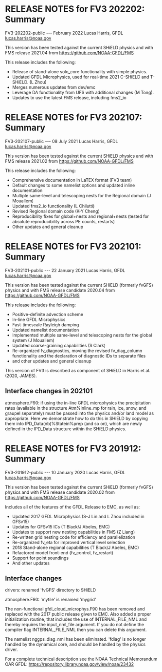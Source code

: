 # RELEASE NOTES for FV3 202202: Summary
FV3-202202-public --- February 2022
Lucas Harris, GFDL lucas.harris@noaa.gov

This version has been tested against the current SHiELD physics
and with FMS release 2021.04 from https://github.com/NOAA-GFDL/FMS

This release includes the following:
- Release of stand-alone solo_core functionality with simple physics. 
- Updated GFDL Microphysics, used for real-time 2021 C-SHiELD and T-SHiELD.  (L Zhou)
- Merges numerous updates from dev/emc
- Leverage DA functionality from UFS with additional changes (M Tong).
- Updates to use the latest FMS release, including fms2_io


# RELEASE NOTES for FV3 202107: Summary

FV3-202107-public --- 08 July 2021
Lucas Harris, GFDL lucas.harris@noaa.gov

This version has been tested against the current SHiELD physics
and with FMS release 2021.02 from https://github.com/NOAA-GFDL/FMS

This release includes the following:

- Comprehensive documentation in LaTEX format (FV3 team)
- Default changes to some namelist options and updated inline documentation
- Multiple same-level and telescoping nests for the Regional domain (J Mouallem)
- Updated fms2_io functionality (L Chilutti)
- Revised Regional domain code (K-Y Cheng)
- Reproducibility fixes for global+nests and regional+nests (tested for absolute reproducibility across PE counts, restarts)
- Other updates and general cleanup


# RELEASE NOTES for FV3 202101: Summary

FV3-202101-public --- 22 January 2021
Lucas Harris, GFDL <lucas.harris@noaa.gov>

This version has been tested against the current SHiELD (formerly fvGFS) physics
and with FMS release candidate 2020.04 from https://github.com/NOAA-GFDL/FMS

This release includes the following:

- Positive-definite advection scheme
- In-line GFDL Microphysics
- Fast-timescale Rayleigh damping
- Updated namelist documentation
- Implemented multiple same-level and telescoping nests for the global system (J Mouallem)
- Updated coarse-graining capabilities (S Clark)
- Re-organized fv_diagnostics, moving the revised fv_diag_column functionality and the declaration of diagnostic IDs to separate files
- and other updates and general cleanup

This version of FV3 is described as component of SHiELD in Harris et al. (2020, JAMES).

## Interface changes in 202101

atmosphere.F90: if using the in-line GFDL microphysics the precipitation rates (available in the structure Atm%inline_mp for rain, ice, snow, and graupel separately) must be passed into the physics and/or land model as appropriate. Here we demonstrate how to do this in SHiELD by copying them into IPD_Data(nb)%Statein%prep (and so on), which are newly defined in the IPD_Data structure within the SHiELD physics.


# RELEASE NOTES for FV3 201912: Summary

FV3-201912-public --- 10 January 2020
Lucas Harris, GFDL <lucas.harris@noaa.gov>

This version has been tested against the current SHiELD (formerly fvGFS) physics
and with FMS release candidate 2020.02 from https://github.com/NOAA-GFDL/FMS

Includes all of the features of the GFDL Release to EMC, as well as:

- Updated 2017 GFDL Microphysics (S-J Lin and L Zhou included in GFSv15)
- Updates for GFSv15 ICs (T Black/J Abeles, EMC)
- Updates to support new nesting capabilities in FMS (Z Liang)
- Re-written grid nesting code for efficiency and parallelization
- Re-organized fv_eta for improved vertical level selection
- 2018 Stand-alone regional capabilities (T Black/J Abeles, EMC)
- Refactored model front-end (fv_control, fv_restart)
- Support for point soundings
- And other updates

## Interface changes

drivers: renamed 'fvGFS' directory to SHiELD

atmosphere.F90: 'mytile' is renamed 'mygrid'

The non-functional gfdl_cloud_microphys.F90 has been removed and replaced with the 2017 public release given to EMC. Also added a proper initialization routine, that includes the use of INTERNAL_FILE_NML and thereby requires the input_nml_file argument. If you do not define the compiler flag INTERNAL_FILE_NML then you can delete this argument.

The namelist nggps_diag_nml has been eliminated. 'fdiag' is no longer handled by the dynamical core, and should be handled by the physics driver.

For a complete technical description see the NOAA Technical Memorandum OAR GFDL: https://repository.library.noaa.gov/view/noaa/23432
